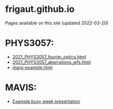 # frigaut.github.io
Pages available on this site (updated 2022-03-20)

# PHYS3057:

* [2021_PHYS3057_fourier_optics.html](anu/phys3057/2021_PHYS3057_fourier_optics.html)
* [2021_PHYS3057_aberrations_wfs.html](anu/phys3057/2021_PHYS3057_aberrations_wfs.html)
* [marp-example.html](anu/phys3057/marp-example.html)

# MAVIS:
* [Example busy week presentation](mavis/mavis.html)